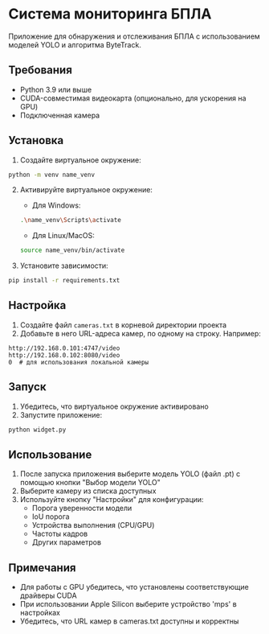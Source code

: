 # Система мониторинга БПЛА

Приложение для обнаружения и отслеживания БПЛА с использованием моделей YOLO и алгоритма ByteTrack.

## Требования

- Python 3.9 или выше
- CUDA-совместимая видеокарта (опционально, для ускорения на GPU)
- Подключенная камера

## Установка

1. Создайте виртуальное окружение:
```bash
python -m venv name_venv
```

2. Активируйте виртуальное окружение:
   - Для Windows:
   ```bash
   .\name_venv\Scripts\activate
   ```
   - Для Linux/MacOS:
   ```bash
   source name_venv/bin/activate
   ```

3. Установите зависимости:
```bash
pip install -r requirements.txt
```

## Настройка

1. Создайте файл `cameras.txt` в корневой директории проекта
2. Добавьте в него URL-адреса камер, по одному на строку. Например:
```
http://192.168.0.101:4747/video
http://192.168.0.102:8080/video
0  # для использования локальной камеры
```

## Запуск

1. Убедитесь, что виртуальное окружение активировано
2. Запустите приложение:
```bash
python widget.py
```

## Использование

1. После запуска приложения выберите модель YOLO (файл .pt) с помощью кнопки "Выбор модели YOLO"
2. Выберите камеру из списка доступных
3. Используйте кнопку "Настройки" для конфигурации:
   - Порога уверенности модели
   - IoU порога
   - Устройства выполнения (CPU/GPU)
   - Частоты кадров
   - Других параметров

## Примечания

- Для работы с GPU убедитесь, что установлены соответствующие драйверы CUDA
- При использовании Apple Silicon выберите устройство 'mps' в настройках
- Убедитесь, что URL камер в cameras.txt доступны и корректны